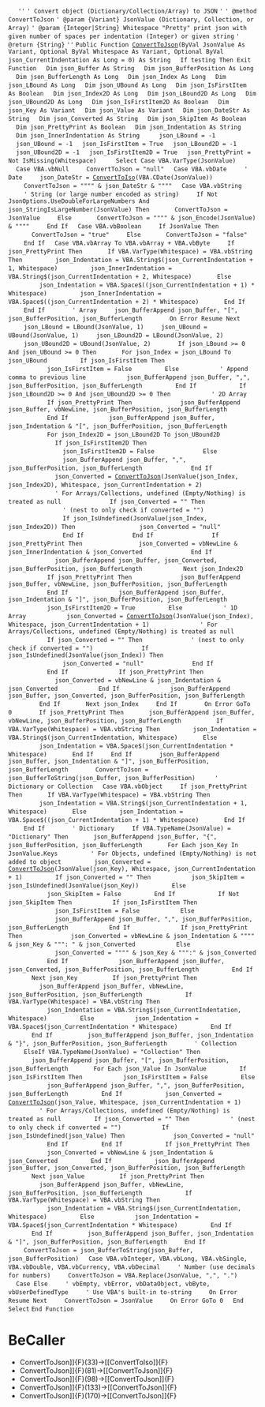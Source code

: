 &nbsp;&nbsp;&nbsp;&nbsp;
`''`
`' Convert object (Dictionary/Collection/Array) to JSON`
`'`
`' @method ConvertToJson`
`' @param {Variant} JsonValue (Dictionary, Collection, or Array)`
`' @param {Integer|String} Whitespace "Pretty" print json with given number of spaces per indentation (Integer) or given string`
`' @return {String}`
`''`
`Public Function `[`ConvertToJson`](ConvertToJson)`(ByVal JsonValue As Variant, Optional ByVal Whitespace As Variant, Optional ByVal json_CurrentIndentation As Long = 0) As String`
&nbsp;&nbsp;&nbsp;&nbsp;`If testing Then Exit Function`
&nbsp;&nbsp;&nbsp;&nbsp;`Dim json_Buffer As String`
&nbsp;&nbsp;&nbsp;&nbsp;`Dim json_BufferPosition As Long`
&nbsp;&nbsp;&nbsp;&nbsp;`Dim json_BufferLength As Long`
&nbsp;&nbsp;&nbsp;&nbsp;`Dim json_Index As Long`
&nbsp;&nbsp;&nbsp;&nbsp;`Dim json_LBound As Long`
&nbsp;&nbsp;&nbsp;&nbsp;`Dim json_UBound As Long`
&nbsp;&nbsp;&nbsp;&nbsp;`Dim json_IsFirstItem As Boolean`
&nbsp;&nbsp;&nbsp;&nbsp;`Dim json_Index2D As Long`
&nbsp;&nbsp;&nbsp;&nbsp;`Dim json_LBound2D As Long`
&nbsp;&nbsp;&nbsp;&nbsp;`Dim json_UBound2D As Long`
&nbsp;&nbsp;&nbsp;&nbsp;`Dim json_IsFirstItem2D As Boolean`
&nbsp;&nbsp;&nbsp;&nbsp;`Dim json_Key As Variant`
&nbsp;&nbsp;&nbsp;&nbsp;`Dim json_Value As Variant`
&nbsp;&nbsp;&nbsp;&nbsp;`Dim json_DateStr As String`
&nbsp;&nbsp;&nbsp;&nbsp;`Dim json_Converted As String`
&nbsp;&nbsp;&nbsp;&nbsp;`Dim json_SkipItem As Boolean`
&nbsp;&nbsp;&nbsp;&nbsp;`Dim json_PrettyPrint As Boolean`
&nbsp;&nbsp;&nbsp;&nbsp;`Dim json_Indentation As String`
&nbsp;&nbsp;&nbsp;&nbsp;`Dim json_InnerIndentation As String`
&nbsp;&nbsp;&nbsp;&nbsp;
&nbsp;&nbsp;&nbsp;&nbsp;`json_LBound = -1`
&nbsp;&nbsp;&nbsp;&nbsp;`json_UBound = -1`
&nbsp;&nbsp;&nbsp;&nbsp;`json_IsFirstItem = True`
&nbsp;&nbsp;&nbsp;&nbsp;`json_LBound2D = -1`
&nbsp;&nbsp;&nbsp;&nbsp;`json_UBound2D = -1`
&nbsp;&nbsp;&nbsp;&nbsp;`json_IsFirstItem2D = True`
&nbsp;&nbsp;&nbsp;&nbsp;`json_PrettyPrint = Not IsMissing(Whitespace)`
&nbsp;&nbsp;&nbsp;&nbsp;
&nbsp;&nbsp;&nbsp;&nbsp;`Select Case VBA.VarType(JsonValue)`
&nbsp;&nbsp;&nbsp;&nbsp;`Case VBA.vbNull`
&nbsp;&nbsp;&nbsp;&nbsp;&nbsp;&nbsp;&nbsp;&nbsp;`ConvertToJson = "null"`
&nbsp;&nbsp;&nbsp;&nbsp;`Case VBA.vbDate`
&nbsp;&nbsp;&nbsp;&nbsp;&nbsp;&nbsp;&nbsp;&nbsp;`' Date`
&nbsp;&nbsp;&nbsp;&nbsp;&nbsp;&nbsp;&nbsp;&nbsp;`json_DateStr = `[`ConvertToIso`](ConvertToIso)`(VBA.CDate(JsonValue))`
&nbsp;&nbsp;&nbsp;&nbsp;
&nbsp;&nbsp;&nbsp;&nbsp;&nbsp;&nbsp;&nbsp;&nbsp;`ConvertToJson = """" & json_DateStr & """"`
&nbsp;&nbsp;&nbsp;&nbsp;`Case VBA.vbString`
&nbsp;&nbsp;&nbsp;&nbsp;&nbsp;&nbsp;&nbsp;&nbsp;`' String (or large number encoded as string)`
&nbsp;&nbsp;&nbsp;&nbsp;&nbsp;&nbsp;&nbsp;&nbsp;`If Not JsonOptions.UseDoubleForLargeNumbers And json_StringIsLargeNumber(JsonValue) Then`
&nbsp;&nbsp;&nbsp;&nbsp;&nbsp;&nbsp;&nbsp;&nbsp;&nbsp;&nbsp;&nbsp;&nbsp;`ConvertToJson = JsonValue`
&nbsp;&nbsp;&nbsp;&nbsp;&nbsp;&nbsp;&nbsp;&nbsp;`Else`
&nbsp;&nbsp;&nbsp;&nbsp;&nbsp;&nbsp;&nbsp;&nbsp;&nbsp;&nbsp;&nbsp;&nbsp;`ConvertToJson = """" & json_Encode(JsonValue) & """"`
&nbsp;&nbsp;&nbsp;&nbsp;&nbsp;&nbsp;&nbsp;&nbsp;`End If`
&nbsp;&nbsp;&nbsp;&nbsp;`Case VBA.vbBoolean`
&nbsp;&nbsp;&nbsp;&nbsp;&nbsp;&nbsp;&nbsp;&nbsp;`If JsonValue Then`
&nbsp;&nbsp;&nbsp;&nbsp;&nbsp;&nbsp;&nbsp;&nbsp;&nbsp;&nbsp;&nbsp;&nbsp;`ConvertToJson = "true"`
&nbsp;&nbsp;&nbsp;&nbsp;&nbsp;&nbsp;&nbsp;&nbsp;`Else`
&nbsp;&nbsp;&nbsp;&nbsp;&nbsp;&nbsp;&nbsp;&nbsp;&nbsp;&nbsp;&nbsp;&nbsp;`ConvertToJson = "false"`
&nbsp;&nbsp;&nbsp;&nbsp;&nbsp;&nbsp;&nbsp;&nbsp;`End If`
&nbsp;&nbsp;&nbsp;&nbsp;`Case VBA.vbArray To VBA.vbArray + VBA.vbByte`
&nbsp;&nbsp;&nbsp;&nbsp;&nbsp;&nbsp;&nbsp;&nbsp;`If json_PrettyPrint Then`
&nbsp;&nbsp;&nbsp;&nbsp;&nbsp;&nbsp;&nbsp;&nbsp;&nbsp;&nbsp;&nbsp;&nbsp;`If VBA.VarType(Whitespace) = VBA.vbString Then`
&nbsp;&nbsp;&nbsp;&nbsp;&nbsp;&nbsp;&nbsp;&nbsp;&nbsp;&nbsp;&nbsp;&nbsp;&nbsp;&nbsp;&nbsp;&nbsp;`json_Indentation = VBA.String$(json_CurrentIndentation + 1, Whitespace)`
&nbsp;&nbsp;&nbsp;&nbsp;&nbsp;&nbsp;&nbsp;&nbsp;&nbsp;&nbsp;&nbsp;&nbsp;&nbsp;&nbsp;&nbsp;&nbsp;`json_InnerIndentation = VBA.String$(json_CurrentIndentation + 2, Whitespace)`
&nbsp;&nbsp;&nbsp;&nbsp;&nbsp;&nbsp;&nbsp;&nbsp;&nbsp;&nbsp;&nbsp;&nbsp;`Else`
&nbsp;&nbsp;&nbsp;&nbsp;&nbsp;&nbsp;&nbsp;&nbsp;&nbsp;&nbsp;&nbsp;&nbsp;&nbsp;&nbsp;&nbsp;&nbsp;`json_Indentation = VBA.Space$((json_CurrentIndentation + 1) * Whitespace)`
&nbsp;&nbsp;&nbsp;&nbsp;&nbsp;&nbsp;&nbsp;&nbsp;&nbsp;&nbsp;&nbsp;&nbsp;&nbsp;&nbsp;&nbsp;&nbsp;`json_InnerIndentation = VBA.Space$((json_CurrentIndentation + 2) * Whitespace)`
&nbsp;&nbsp;&nbsp;&nbsp;&nbsp;&nbsp;&nbsp;&nbsp;&nbsp;&nbsp;&nbsp;&nbsp;`End If`
&nbsp;&nbsp;&nbsp;&nbsp;&nbsp;&nbsp;&nbsp;&nbsp;`End If`
&nbsp;&nbsp;&nbsp;&nbsp;
&nbsp;&nbsp;&nbsp;&nbsp;&nbsp;&nbsp;&nbsp;&nbsp;`' Array`
&nbsp;&nbsp;&nbsp;&nbsp;&nbsp;&nbsp;&nbsp;&nbsp;`json_BufferAppend json_Buffer, "[", json_BufferPosition, json_BufferLength`
&nbsp;&nbsp;&nbsp;&nbsp;
&nbsp;&nbsp;&nbsp;&nbsp;&nbsp;&nbsp;&nbsp;&nbsp;`On Error Resume Next`
&nbsp;&nbsp;&nbsp;&nbsp;
&nbsp;&nbsp;&nbsp;&nbsp;&nbsp;&nbsp;&nbsp;&nbsp;`json_LBound = LBound(JsonValue, 1)`
&nbsp;&nbsp;&nbsp;&nbsp;&nbsp;&nbsp;&nbsp;&nbsp;`json_UBound = UBound(JsonValue, 1)`
&nbsp;&nbsp;&nbsp;&nbsp;&nbsp;&nbsp;&nbsp;&nbsp;`json_LBound2D = LBound(JsonValue, 2)`
&nbsp;&nbsp;&nbsp;&nbsp;&nbsp;&nbsp;&nbsp;&nbsp;`json_UBound2D = UBound(JsonValue, 2)`
&nbsp;&nbsp;&nbsp;&nbsp;
&nbsp;&nbsp;&nbsp;&nbsp;&nbsp;&nbsp;&nbsp;&nbsp;`If json_LBound >= 0 And json_UBound >= 0 Then`
&nbsp;&nbsp;&nbsp;&nbsp;&nbsp;&nbsp;&nbsp;&nbsp;&nbsp;&nbsp;&nbsp;&nbsp;`For json_Index = json_LBound To json_UBound`
&nbsp;&nbsp;&nbsp;&nbsp;&nbsp;&nbsp;&nbsp;&nbsp;&nbsp;&nbsp;&nbsp;&nbsp;&nbsp;&nbsp;&nbsp;&nbsp;`If json_IsFirstItem Then`
&nbsp;&nbsp;&nbsp;&nbsp;&nbsp;&nbsp;&nbsp;&nbsp;&nbsp;&nbsp;&nbsp;&nbsp;&nbsp;&nbsp;&nbsp;&nbsp;&nbsp;&nbsp;&nbsp;&nbsp;`json_IsFirstItem = False`
&nbsp;&nbsp;&nbsp;&nbsp;&nbsp;&nbsp;&nbsp;&nbsp;&nbsp;&nbsp;&nbsp;&nbsp;&nbsp;&nbsp;&nbsp;&nbsp;`Else`
&nbsp;&nbsp;&nbsp;&nbsp;&nbsp;&nbsp;&nbsp;&nbsp;&nbsp;&nbsp;&nbsp;&nbsp;&nbsp;&nbsp;&nbsp;&nbsp;&nbsp;&nbsp;&nbsp;&nbsp;`' Append comma to previous line`
&nbsp;&nbsp;&nbsp;&nbsp;&nbsp;&nbsp;&nbsp;&nbsp;&nbsp;&nbsp;&nbsp;&nbsp;&nbsp;&nbsp;&nbsp;&nbsp;&nbsp;&nbsp;&nbsp;&nbsp;`json_BufferAppend json_Buffer, ",", json_BufferPosition, json_BufferLength`
&nbsp;&nbsp;&nbsp;&nbsp;&nbsp;&nbsp;&nbsp;&nbsp;&nbsp;&nbsp;&nbsp;&nbsp;&nbsp;&nbsp;&nbsp;&nbsp;`End If`
&nbsp;&nbsp;&nbsp;&nbsp;
&nbsp;&nbsp;&nbsp;&nbsp;&nbsp;&nbsp;&nbsp;&nbsp;&nbsp;&nbsp;&nbsp;&nbsp;&nbsp;&nbsp;&nbsp;&nbsp;`If json_LBound2D >= 0 And json_UBound2D >= 0 Then`
&nbsp;&nbsp;&nbsp;&nbsp;&nbsp;&nbsp;&nbsp;&nbsp;&nbsp;&nbsp;&nbsp;&nbsp;&nbsp;&nbsp;&nbsp;&nbsp;&nbsp;&nbsp;&nbsp;&nbsp;`' 2D Array`
&nbsp;&nbsp;&nbsp;&nbsp;&nbsp;&nbsp;&nbsp;&nbsp;&nbsp;&nbsp;&nbsp;&nbsp;&nbsp;&nbsp;&nbsp;&nbsp;&nbsp;&nbsp;&nbsp;&nbsp;`If json_PrettyPrint Then`
&nbsp;&nbsp;&nbsp;&nbsp;&nbsp;&nbsp;&nbsp;&nbsp;&nbsp;&nbsp;&nbsp;&nbsp;&nbsp;&nbsp;&nbsp;&nbsp;&nbsp;&nbsp;&nbsp;&nbsp;&nbsp;&nbsp;&nbsp;&nbsp;`json_BufferAppend json_Buffer, vbNewLine, json_BufferPosition, json_BufferLength`
&nbsp;&nbsp;&nbsp;&nbsp;&nbsp;&nbsp;&nbsp;&nbsp;&nbsp;&nbsp;&nbsp;&nbsp;&nbsp;&nbsp;&nbsp;&nbsp;&nbsp;&nbsp;&nbsp;&nbsp;`End If`
&nbsp;&nbsp;&nbsp;&nbsp;&nbsp;&nbsp;&nbsp;&nbsp;&nbsp;&nbsp;&nbsp;&nbsp;&nbsp;&nbsp;&nbsp;&nbsp;&nbsp;&nbsp;&nbsp;&nbsp;`json_BufferAppend json_Buffer, json_Indentation & "[", json_BufferPosition, json_BufferLength`
&nbsp;&nbsp;&nbsp;&nbsp;
&nbsp;&nbsp;&nbsp;&nbsp;&nbsp;&nbsp;&nbsp;&nbsp;&nbsp;&nbsp;&nbsp;&nbsp;&nbsp;&nbsp;&nbsp;&nbsp;&nbsp;&nbsp;&nbsp;&nbsp;`For json_Index2D = json_LBound2D To json_UBound2D`
&nbsp;&nbsp;&nbsp;&nbsp;&nbsp;&nbsp;&nbsp;&nbsp;&nbsp;&nbsp;&nbsp;&nbsp;&nbsp;&nbsp;&nbsp;&nbsp;&nbsp;&nbsp;&nbsp;&nbsp;&nbsp;&nbsp;&nbsp;&nbsp;`If json_IsFirstItem2D Then`
&nbsp;&nbsp;&nbsp;&nbsp;&nbsp;&nbsp;&nbsp;&nbsp;&nbsp;&nbsp;&nbsp;&nbsp;&nbsp;&nbsp;&nbsp;&nbsp;&nbsp;&nbsp;&nbsp;&nbsp;&nbsp;&nbsp;&nbsp;&nbsp;&nbsp;&nbsp;&nbsp;&nbsp;`json_IsFirstItem2D = False`
&nbsp;&nbsp;&nbsp;&nbsp;&nbsp;&nbsp;&nbsp;&nbsp;&nbsp;&nbsp;&nbsp;&nbsp;&nbsp;&nbsp;&nbsp;&nbsp;&nbsp;&nbsp;&nbsp;&nbsp;&nbsp;&nbsp;&nbsp;&nbsp;`Else`
&nbsp;&nbsp;&nbsp;&nbsp;&nbsp;&nbsp;&nbsp;&nbsp;&nbsp;&nbsp;&nbsp;&nbsp;&nbsp;&nbsp;&nbsp;&nbsp;&nbsp;&nbsp;&nbsp;&nbsp;&nbsp;&nbsp;&nbsp;&nbsp;&nbsp;&nbsp;&nbsp;&nbsp;`json_BufferAppend json_Buffer, ",", json_BufferPosition, json_BufferLength`
&nbsp;&nbsp;&nbsp;&nbsp;&nbsp;&nbsp;&nbsp;&nbsp;&nbsp;&nbsp;&nbsp;&nbsp;&nbsp;&nbsp;&nbsp;&nbsp;&nbsp;&nbsp;&nbsp;&nbsp;&nbsp;&nbsp;&nbsp;&nbsp;`End If`
&nbsp;&nbsp;&nbsp;&nbsp;
&nbsp;&nbsp;&nbsp;&nbsp;&nbsp;&nbsp;&nbsp;&nbsp;&nbsp;&nbsp;&nbsp;&nbsp;&nbsp;&nbsp;&nbsp;&nbsp;&nbsp;&nbsp;&nbsp;&nbsp;&nbsp;&nbsp;&nbsp;&nbsp;`json_Converted = `[`ConvertToJson`](ConvertToJson)`(JsonValue(json_Index, json_Index2D), Whitespace, json_CurrentIndentation + 2)`
&nbsp;&nbsp;&nbsp;&nbsp;
&nbsp;&nbsp;&nbsp;&nbsp;&nbsp;&nbsp;&nbsp;&nbsp;&nbsp;&nbsp;&nbsp;&nbsp;&nbsp;&nbsp;&nbsp;&nbsp;&nbsp;&nbsp;&nbsp;&nbsp;&nbsp;&nbsp;&nbsp;&nbsp;`' For Arrays/Collections, undefined (Empty/Nothing) is treated as null`
&nbsp;&nbsp;&nbsp;&nbsp;&nbsp;&nbsp;&nbsp;&nbsp;&nbsp;&nbsp;&nbsp;&nbsp;&nbsp;&nbsp;&nbsp;&nbsp;&nbsp;&nbsp;&nbsp;&nbsp;&nbsp;&nbsp;&nbsp;&nbsp;`If json_Converted = "" Then`
&nbsp;&nbsp;&nbsp;&nbsp;&nbsp;&nbsp;&nbsp;&nbsp;&nbsp;&nbsp;&nbsp;&nbsp;&nbsp;&nbsp;&nbsp;&nbsp;&nbsp;&nbsp;&nbsp;&nbsp;&nbsp;&nbsp;&nbsp;&nbsp;&nbsp;&nbsp;&nbsp;&nbsp;`' (nest to only check if converted = "")`
&nbsp;&nbsp;&nbsp;&nbsp;&nbsp;&nbsp;&nbsp;&nbsp;&nbsp;&nbsp;&nbsp;&nbsp;&nbsp;&nbsp;&nbsp;&nbsp;&nbsp;&nbsp;&nbsp;&nbsp;&nbsp;&nbsp;&nbsp;&nbsp;&nbsp;&nbsp;&nbsp;&nbsp;`If json_IsUndefined(JsonValue(json_Index, json_Index2D)) Then`
&nbsp;&nbsp;&nbsp;&nbsp;&nbsp;&nbsp;&nbsp;&nbsp;&nbsp;&nbsp;&nbsp;&nbsp;&nbsp;&nbsp;&nbsp;&nbsp;&nbsp;&nbsp;&nbsp;&nbsp;&nbsp;&nbsp;&nbsp;&nbsp;&nbsp;&nbsp;&nbsp;&nbsp;&nbsp;&nbsp;&nbsp;&nbsp;`json_Converted = "null"`
&nbsp;&nbsp;&nbsp;&nbsp;&nbsp;&nbsp;&nbsp;&nbsp;&nbsp;&nbsp;&nbsp;&nbsp;&nbsp;&nbsp;&nbsp;&nbsp;&nbsp;&nbsp;&nbsp;&nbsp;&nbsp;&nbsp;&nbsp;&nbsp;&nbsp;&nbsp;&nbsp;&nbsp;`End If`
&nbsp;&nbsp;&nbsp;&nbsp;&nbsp;&nbsp;&nbsp;&nbsp;&nbsp;&nbsp;&nbsp;&nbsp;&nbsp;&nbsp;&nbsp;&nbsp;&nbsp;&nbsp;&nbsp;&nbsp;&nbsp;&nbsp;&nbsp;&nbsp;`End If`
&nbsp;&nbsp;&nbsp;&nbsp;
&nbsp;&nbsp;&nbsp;&nbsp;&nbsp;&nbsp;&nbsp;&nbsp;&nbsp;&nbsp;&nbsp;&nbsp;&nbsp;&nbsp;&nbsp;&nbsp;&nbsp;&nbsp;&nbsp;&nbsp;&nbsp;&nbsp;&nbsp;&nbsp;`If json_PrettyPrint Then`
&nbsp;&nbsp;&nbsp;&nbsp;&nbsp;&nbsp;&nbsp;&nbsp;&nbsp;&nbsp;&nbsp;&nbsp;&nbsp;&nbsp;&nbsp;&nbsp;&nbsp;&nbsp;&nbsp;&nbsp;&nbsp;&nbsp;&nbsp;&nbsp;&nbsp;&nbsp;&nbsp;&nbsp;`json_Converted = vbNewLine & json_InnerIndentation & json_Converted`
&nbsp;&nbsp;&nbsp;&nbsp;&nbsp;&nbsp;&nbsp;&nbsp;&nbsp;&nbsp;&nbsp;&nbsp;&nbsp;&nbsp;&nbsp;&nbsp;&nbsp;&nbsp;&nbsp;&nbsp;&nbsp;&nbsp;&nbsp;&nbsp;`End If`
&nbsp;&nbsp;&nbsp;&nbsp;
&nbsp;&nbsp;&nbsp;&nbsp;&nbsp;&nbsp;&nbsp;&nbsp;&nbsp;&nbsp;&nbsp;&nbsp;&nbsp;&nbsp;&nbsp;&nbsp;&nbsp;&nbsp;&nbsp;&nbsp;&nbsp;&nbsp;&nbsp;&nbsp;`json_BufferAppend json_Buffer, json_Converted, json_BufferPosition, json_BufferLength`
&nbsp;&nbsp;&nbsp;&nbsp;&nbsp;&nbsp;&nbsp;&nbsp;&nbsp;&nbsp;&nbsp;&nbsp;&nbsp;&nbsp;&nbsp;&nbsp;&nbsp;&nbsp;&nbsp;&nbsp;`Next json_Index2D`
&nbsp;&nbsp;&nbsp;&nbsp;
&nbsp;&nbsp;&nbsp;&nbsp;&nbsp;&nbsp;&nbsp;&nbsp;&nbsp;&nbsp;&nbsp;&nbsp;&nbsp;&nbsp;&nbsp;&nbsp;&nbsp;&nbsp;&nbsp;&nbsp;`If json_PrettyPrint Then`
&nbsp;&nbsp;&nbsp;&nbsp;&nbsp;&nbsp;&nbsp;&nbsp;&nbsp;&nbsp;&nbsp;&nbsp;&nbsp;&nbsp;&nbsp;&nbsp;&nbsp;&nbsp;&nbsp;&nbsp;&nbsp;&nbsp;&nbsp;&nbsp;`json_BufferAppend json_Buffer, vbNewLine, json_BufferPosition, json_BufferLength`
&nbsp;&nbsp;&nbsp;&nbsp;&nbsp;&nbsp;&nbsp;&nbsp;&nbsp;&nbsp;&nbsp;&nbsp;&nbsp;&nbsp;&nbsp;&nbsp;&nbsp;&nbsp;&nbsp;&nbsp;`End If`
&nbsp;&nbsp;&nbsp;&nbsp;
&nbsp;&nbsp;&nbsp;&nbsp;&nbsp;&nbsp;&nbsp;&nbsp;&nbsp;&nbsp;&nbsp;&nbsp;&nbsp;&nbsp;&nbsp;&nbsp;&nbsp;&nbsp;&nbsp;&nbsp;`json_BufferAppend json_Buffer, json_Indentation & "]", json_BufferPosition, json_BufferLength`
&nbsp;&nbsp;&nbsp;&nbsp;&nbsp;&nbsp;&nbsp;&nbsp;&nbsp;&nbsp;&nbsp;&nbsp;&nbsp;&nbsp;&nbsp;&nbsp;&nbsp;&nbsp;&nbsp;&nbsp;`json_IsFirstItem2D = True`
&nbsp;&nbsp;&nbsp;&nbsp;&nbsp;&nbsp;&nbsp;&nbsp;&nbsp;&nbsp;&nbsp;&nbsp;&nbsp;&nbsp;&nbsp;&nbsp;`Else`
&nbsp;&nbsp;&nbsp;&nbsp;&nbsp;&nbsp;&nbsp;&nbsp;&nbsp;&nbsp;&nbsp;&nbsp;&nbsp;&nbsp;&nbsp;&nbsp;&nbsp;&nbsp;&nbsp;&nbsp;`' 1D Array`
&nbsp;&nbsp;&nbsp;&nbsp;&nbsp;&nbsp;&nbsp;&nbsp;&nbsp;&nbsp;&nbsp;&nbsp;&nbsp;&nbsp;&nbsp;&nbsp;&nbsp;&nbsp;&nbsp;&nbsp;`json_Converted = `[`ConvertToJson`](ConvertToJson)`(JsonValue(json_Index), Whitespace, json_CurrentIndentation + 1)`
&nbsp;&nbsp;&nbsp;&nbsp;
&nbsp;&nbsp;&nbsp;&nbsp;&nbsp;&nbsp;&nbsp;&nbsp;&nbsp;&nbsp;&nbsp;&nbsp;&nbsp;&nbsp;&nbsp;&nbsp;&nbsp;&nbsp;&nbsp;&nbsp;`' For Arrays/Collections, undefined (Empty/Nothing) is treated as null`
&nbsp;&nbsp;&nbsp;&nbsp;&nbsp;&nbsp;&nbsp;&nbsp;&nbsp;&nbsp;&nbsp;&nbsp;&nbsp;&nbsp;&nbsp;&nbsp;&nbsp;&nbsp;&nbsp;&nbsp;`If json_Converted = "" Then`
&nbsp;&nbsp;&nbsp;&nbsp;&nbsp;&nbsp;&nbsp;&nbsp;&nbsp;&nbsp;&nbsp;&nbsp;&nbsp;&nbsp;&nbsp;&nbsp;&nbsp;&nbsp;&nbsp;&nbsp;&nbsp;&nbsp;&nbsp;&nbsp;`' (nest to only check if converted = "")`
&nbsp;&nbsp;&nbsp;&nbsp;&nbsp;&nbsp;&nbsp;&nbsp;&nbsp;&nbsp;&nbsp;&nbsp;&nbsp;&nbsp;&nbsp;&nbsp;&nbsp;&nbsp;&nbsp;&nbsp;&nbsp;&nbsp;&nbsp;&nbsp;`If json_IsUndefined(JsonValue(json_Index)) Then`
&nbsp;&nbsp;&nbsp;&nbsp;&nbsp;&nbsp;&nbsp;&nbsp;&nbsp;&nbsp;&nbsp;&nbsp;&nbsp;&nbsp;&nbsp;&nbsp;&nbsp;&nbsp;&nbsp;&nbsp;&nbsp;&nbsp;&nbsp;&nbsp;&nbsp;&nbsp;&nbsp;&nbsp;`json_Converted = "null"`
&nbsp;&nbsp;&nbsp;&nbsp;&nbsp;&nbsp;&nbsp;&nbsp;&nbsp;&nbsp;&nbsp;&nbsp;&nbsp;&nbsp;&nbsp;&nbsp;&nbsp;&nbsp;&nbsp;&nbsp;&nbsp;&nbsp;&nbsp;&nbsp;`End If`
&nbsp;&nbsp;&nbsp;&nbsp;&nbsp;&nbsp;&nbsp;&nbsp;&nbsp;&nbsp;&nbsp;&nbsp;&nbsp;&nbsp;&nbsp;&nbsp;&nbsp;&nbsp;&nbsp;&nbsp;`End If`
&nbsp;&nbsp;&nbsp;&nbsp;
&nbsp;&nbsp;&nbsp;&nbsp;&nbsp;&nbsp;&nbsp;&nbsp;&nbsp;&nbsp;&nbsp;&nbsp;&nbsp;&nbsp;&nbsp;&nbsp;&nbsp;&nbsp;&nbsp;&nbsp;`If json_PrettyPrint Then`
&nbsp;&nbsp;&nbsp;&nbsp;&nbsp;&nbsp;&nbsp;&nbsp;&nbsp;&nbsp;&nbsp;&nbsp;&nbsp;&nbsp;&nbsp;&nbsp;&nbsp;&nbsp;&nbsp;&nbsp;&nbsp;&nbsp;&nbsp;&nbsp;`json_Converted = vbNewLine & json_Indentation & json_Converted`
&nbsp;&nbsp;&nbsp;&nbsp;&nbsp;&nbsp;&nbsp;&nbsp;&nbsp;&nbsp;&nbsp;&nbsp;&nbsp;&nbsp;&nbsp;&nbsp;&nbsp;&nbsp;&nbsp;&nbsp;`End If`
&nbsp;&nbsp;&nbsp;&nbsp;
&nbsp;&nbsp;&nbsp;&nbsp;&nbsp;&nbsp;&nbsp;&nbsp;&nbsp;&nbsp;&nbsp;&nbsp;&nbsp;&nbsp;&nbsp;&nbsp;&nbsp;&nbsp;&nbsp;&nbsp;`json_BufferAppend json_Buffer, json_Converted, json_BufferPosition, json_BufferLength`
&nbsp;&nbsp;&nbsp;&nbsp;&nbsp;&nbsp;&nbsp;&nbsp;&nbsp;&nbsp;&nbsp;&nbsp;&nbsp;&nbsp;&nbsp;&nbsp;`End If`
&nbsp;&nbsp;&nbsp;&nbsp;&nbsp;&nbsp;&nbsp;&nbsp;&nbsp;&nbsp;&nbsp;&nbsp;`Next json_Index`
&nbsp;&nbsp;&nbsp;&nbsp;&nbsp;&nbsp;&nbsp;&nbsp;`End If`
&nbsp;&nbsp;&nbsp;&nbsp;
&nbsp;&nbsp;&nbsp;&nbsp;&nbsp;&nbsp;&nbsp;&nbsp;`On Error GoTo 0`
&nbsp;&nbsp;&nbsp;&nbsp;
&nbsp;&nbsp;&nbsp;&nbsp;&nbsp;&nbsp;&nbsp;&nbsp;`If json_PrettyPrint Then`
&nbsp;&nbsp;&nbsp;&nbsp;&nbsp;&nbsp;&nbsp;&nbsp;&nbsp;&nbsp;&nbsp;&nbsp;`json_BufferAppend json_Buffer, vbNewLine, json_BufferPosition, json_BufferLength`
&nbsp;&nbsp;&nbsp;&nbsp;
&nbsp;&nbsp;&nbsp;&nbsp;&nbsp;&nbsp;&nbsp;&nbsp;&nbsp;&nbsp;&nbsp;&nbsp;`If VBA.VarType(Whitespace) = VBA.vbString Then`
&nbsp;&nbsp;&nbsp;&nbsp;&nbsp;&nbsp;&nbsp;&nbsp;&nbsp;&nbsp;&nbsp;&nbsp;&nbsp;&nbsp;&nbsp;&nbsp;`json_Indentation = VBA.String$(json_CurrentIndentation, Whitespace)`
&nbsp;&nbsp;&nbsp;&nbsp;&nbsp;&nbsp;&nbsp;&nbsp;&nbsp;&nbsp;&nbsp;&nbsp;`Else`
&nbsp;&nbsp;&nbsp;&nbsp;&nbsp;&nbsp;&nbsp;&nbsp;&nbsp;&nbsp;&nbsp;&nbsp;&nbsp;&nbsp;&nbsp;&nbsp;`json_Indentation = VBA.Space$(json_CurrentIndentation * Whitespace)`
&nbsp;&nbsp;&nbsp;&nbsp;&nbsp;&nbsp;&nbsp;&nbsp;&nbsp;&nbsp;&nbsp;&nbsp;`End If`
&nbsp;&nbsp;&nbsp;&nbsp;&nbsp;&nbsp;&nbsp;&nbsp;`End If`
&nbsp;&nbsp;&nbsp;&nbsp;
&nbsp;&nbsp;&nbsp;&nbsp;&nbsp;&nbsp;&nbsp;&nbsp;`json_BufferAppend json_Buffer, json_Indentation & "]", json_BufferPosition, json_BufferLength`
&nbsp;&nbsp;&nbsp;&nbsp;
&nbsp;&nbsp;&nbsp;&nbsp;&nbsp;&nbsp;&nbsp;&nbsp;`ConvertToJson = json_BufferToString(json_Buffer, json_BufferPosition)`
&nbsp;&nbsp;&nbsp;&nbsp;
&nbsp;&nbsp;&nbsp;&nbsp;`' Dictionary or Collection`
&nbsp;&nbsp;&nbsp;&nbsp;`Case VBA.vbObject`
&nbsp;&nbsp;&nbsp;&nbsp;&nbsp;&nbsp;&nbsp;&nbsp;`If json_PrettyPrint Then`
&nbsp;&nbsp;&nbsp;&nbsp;&nbsp;&nbsp;&nbsp;&nbsp;&nbsp;&nbsp;&nbsp;&nbsp;`If VBA.VarType(Whitespace) = VBA.vbString Then`
&nbsp;&nbsp;&nbsp;&nbsp;&nbsp;&nbsp;&nbsp;&nbsp;&nbsp;&nbsp;&nbsp;&nbsp;&nbsp;&nbsp;&nbsp;&nbsp;`json_Indentation = VBA.String$(json_CurrentIndentation + 1, Whitespace)`
&nbsp;&nbsp;&nbsp;&nbsp;&nbsp;&nbsp;&nbsp;&nbsp;&nbsp;&nbsp;&nbsp;&nbsp;`Else`
&nbsp;&nbsp;&nbsp;&nbsp;&nbsp;&nbsp;&nbsp;&nbsp;&nbsp;&nbsp;&nbsp;&nbsp;&nbsp;&nbsp;&nbsp;&nbsp;`json_Indentation = VBA.Space$((json_CurrentIndentation + 1) * Whitespace)`
&nbsp;&nbsp;&nbsp;&nbsp;&nbsp;&nbsp;&nbsp;&nbsp;&nbsp;&nbsp;&nbsp;&nbsp;`End If`
&nbsp;&nbsp;&nbsp;&nbsp;&nbsp;&nbsp;&nbsp;&nbsp;`End If`
&nbsp;&nbsp;&nbsp;&nbsp;
&nbsp;&nbsp;&nbsp;&nbsp;&nbsp;&nbsp;&nbsp;&nbsp;`' Dictionary`
&nbsp;&nbsp;&nbsp;&nbsp;&nbsp;&nbsp;&nbsp;&nbsp;`If VBA.TypeName(JsonValue) = "Dictionary" Then`
&nbsp;&nbsp;&nbsp;&nbsp;&nbsp;&nbsp;&nbsp;&nbsp;&nbsp;&nbsp;&nbsp;&nbsp;`json_BufferAppend json_Buffer, "{", json_BufferPosition, json_BufferLength`
&nbsp;&nbsp;&nbsp;&nbsp;&nbsp;&nbsp;&nbsp;&nbsp;&nbsp;&nbsp;&nbsp;&nbsp;`For Each json_Key In JsonValue.Keys`
&nbsp;&nbsp;&nbsp;&nbsp;&nbsp;&nbsp;&nbsp;&nbsp;&nbsp;&nbsp;&nbsp;&nbsp;&nbsp;&nbsp;&nbsp;&nbsp;`' For Objects, undefined (Empty/Nothing) is not added to object`
&nbsp;&nbsp;&nbsp;&nbsp;&nbsp;&nbsp;&nbsp;&nbsp;&nbsp;&nbsp;&nbsp;&nbsp;&nbsp;&nbsp;&nbsp;&nbsp;`json_Converted = `[`ConvertToJson`](ConvertToJson)`(JsonValue(json_Key), Whitespace, json_CurrentIndentation + 1)`
&nbsp;&nbsp;&nbsp;&nbsp;&nbsp;&nbsp;&nbsp;&nbsp;&nbsp;&nbsp;&nbsp;&nbsp;&nbsp;&nbsp;&nbsp;&nbsp;`If json_Converted = "" Then`
&nbsp;&nbsp;&nbsp;&nbsp;&nbsp;&nbsp;&nbsp;&nbsp;&nbsp;&nbsp;&nbsp;&nbsp;&nbsp;&nbsp;&nbsp;&nbsp;&nbsp;&nbsp;&nbsp;&nbsp;`json_SkipItem = json_IsUndefined(JsonValue(json_Key))`
&nbsp;&nbsp;&nbsp;&nbsp;&nbsp;&nbsp;&nbsp;&nbsp;&nbsp;&nbsp;&nbsp;&nbsp;&nbsp;&nbsp;&nbsp;&nbsp;`Else`
&nbsp;&nbsp;&nbsp;&nbsp;&nbsp;&nbsp;&nbsp;&nbsp;&nbsp;&nbsp;&nbsp;&nbsp;&nbsp;&nbsp;&nbsp;&nbsp;&nbsp;&nbsp;&nbsp;&nbsp;`json_SkipItem = False`
&nbsp;&nbsp;&nbsp;&nbsp;&nbsp;&nbsp;&nbsp;&nbsp;&nbsp;&nbsp;&nbsp;&nbsp;&nbsp;&nbsp;&nbsp;&nbsp;`End If`
&nbsp;&nbsp;&nbsp;&nbsp;
&nbsp;&nbsp;&nbsp;&nbsp;&nbsp;&nbsp;&nbsp;&nbsp;&nbsp;&nbsp;&nbsp;&nbsp;&nbsp;&nbsp;&nbsp;&nbsp;`If Not json_SkipItem Then`
&nbsp;&nbsp;&nbsp;&nbsp;&nbsp;&nbsp;&nbsp;&nbsp;&nbsp;&nbsp;&nbsp;&nbsp;&nbsp;&nbsp;&nbsp;&nbsp;&nbsp;&nbsp;&nbsp;&nbsp;`If json_IsFirstItem Then`
&nbsp;&nbsp;&nbsp;&nbsp;&nbsp;&nbsp;&nbsp;&nbsp;&nbsp;&nbsp;&nbsp;&nbsp;&nbsp;&nbsp;&nbsp;&nbsp;&nbsp;&nbsp;&nbsp;&nbsp;&nbsp;&nbsp;&nbsp;&nbsp;`json_IsFirstItem = False`
&nbsp;&nbsp;&nbsp;&nbsp;&nbsp;&nbsp;&nbsp;&nbsp;&nbsp;&nbsp;&nbsp;&nbsp;&nbsp;&nbsp;&nbsp;&nbsp;&nbsp;&nbsp;&nbsp;&nbsp;`Else`
&nbsp;&nbsp;&nbsp;&nbsp;&nbsp;&nbsp;&nbsp;&nbsp;&nbsp;&nbsp;&nbsp;&nbsp;&nbsp;&nbsp;&nbsp;&nbsp;&nbsp;&nbsp;&nbsp;&nbsp;&nbsp;&nbsp;&nbsp;&nbsp;`json_BufferAppend json_Buffer, ",", json_BufferPosition, json_BufferLength`
&nbsp;&nbsp;&nbsp;&nbsp;&nbsp;&nbsp;&nbsp;&nbsp;&nbsp;&nbsp;&nbsp;&nbsp;&nbsp;&nbsp;&nbsp;&nbsp;&nbsp;&nbsp;&nbsp;&nbsp;`End If`
&nbsp;&nbsp;&nbsp;&nbsp;
&nbsp;&nbsp;&nbsp;&nbsp;&nbsp;&nbsp;&nbsp;&nbsp;&nbsp;&nbsp;&nbsp;&nbsp;&nbsp;&nbsp;&nbsp;&nbsp;&nbsp;&nbsp;&nbsp;&nbsp;`If json_PrettyPrint Then`
&nbsp;&nbsp;&nbsp;&nbsp;&nbsp;&nbsp;&nbsp;&nbsp;&nbsp;&nbsp;&nbsp;&nbsp;&nbsp;&nbsp;&nbsp;&nbsp;&nbsp;&nbsp;&nbsp;&nbsp;&nbsp;&nbsp;&nbsp;&nbsp;`json_Converted = vbNewLine & json_Indentation & """" & json_Key & """: " & json_Converted`
&nbsp;&nbsp;&nbsp;&nbsp;&nbsp;&nbsp;&nbsp;&nbsp;&nbsp;&nbsp;&nbsp;&nbsp;&nbsp;&nbsp;&nbsp;&nbsp;&nbsp;&nbsp;&nbsp;&nbsp;`Else`
&nbsp;&nbsp;&nbsp;&nbsp;&nbsp;&nbsp;&nbsp;&nbsp;&nbsp;&nbsp;&nbsp;&nbsp;&nbsp;&nbsp;&nbsp;&nbsp;&nbsp;&nbsp;&nbsp;&nbsp;&nbsp;&nbsp;&nbsp;&nbsp;`json_Converted = """" & json_Key & """:" & json_Converted`
&nbsp;&nbsp;&nbsp;&nbsp;&nbsp;&nbsp;&nbsp;&nbsp;&nbsp;&nbsp;&nbsp;&nbsp;&nbsp;&nbsp;&nbsp;&nbsp;&nbsp;&nbsp;&nbsp;&nbsp;`End If`
&nbsp;&nbsp;&nbsp;&nbsp;
&nbsp;&nbsp;&nbsp;&nbsp;&nbsp;&nbsp;&nbsp;&nbsp;&nbsp;&nbsp;&nbsp;&nbsp;&nbsp;&nbsp;&nbsp;&nbsp;&nbsp;&nbsp;&nbsp;&nbsp;`json_BufferAppend json_Buffer, json_Converted, json_BufferPosition, json_BufferLength`
&nbsp;&nbsp;&nbsp;&nbsp;&nbsp;&nbsp;&nbsp;&nbsp;&nbsp;&nbsp;&nbsp;&nbsp;&nbsp;&nbsp;&nbsp;&nbsp;`End If`
&nbsp;&nbsp;&nbsp;&nbsp;&nbsp;&nbsp;&nbsp;&nbsp;&nbsp;&nbsp;&nbsp;&nbsp;`Next json_Key`
&nbsp;&nbsp;&nbsp;&nbsp;
&nbsp;&nbsp;&nbsp;&nbsp;&nbsp;&nbsp;&nbsp;&nbsp;&nbsp;&nbsp;&nbsp;&nbsp;`If json_PrettyPrint Then`
&nbsp;&nbsp;&nbsp;&nbsp;&nbsp;&nbsp;&nbsp;&nbsp;&nbsp;&nbsp;&nbsp;&nbsp;&nbsp;&nbsp;&nbsp;&nbsp;`json_BufferAppend json_Buffer, vbNewLine, json_BufferPosition, json_BufferLength`
&nbsp;&nbsp;&nbsp;&nbsp;
&nbsp;&nbsp;&nbsp;&nbsp;&nbsp;&nbsp;&nbsp;&nbsp;&nbsp;&nbsp;&nbsp;&nbsp;&nbsp;&nbsp;&nbsp;&nbsp;`If VBA.VarType(Whitespace) = VBA.vbString Then`
&nbsp;&nbsp;&nbsp;&nbsp;&nbsp;&nbsp;&nbsp;&nbsp;&nbsp;&nbsp;&nbsp;&nbsp;&nbsp;&nbsp;&nbsp;&nbsp;&nbsp;&nbsp;&nbsp;&nbsp;`json_Indentation = VBA.String$(json_CurrentIndentation, Whitespace)`
&nbsp;&nbsp;&nbsp;&nbsp;&nbsp;&nbsp;&nbsp;&nbsp;&nbsp;&nbsp;&nbsp;&nbsp;&nbsp;&nbsp;&nbsp;&nbsp;`Else`
&nbsp;&nbsp;&nbsp;&nbsp;&nbsp;&nbsp;&nbsp;&nbsp;&nbsp;&nbsp;&nbsp;&nbsp;&nbsp;&nbsp;&nbsp;&nbsp;&nbsp;&nbsp;&nbsp;&nbsp;`json_Indentation = VBA.Space$(json_CurrentIndentation * Whitespace)`
&nbsp;&nbsp;&nbsp;&nbsp;&nbsp;&nbsp;&nbsp;&nbsp;&nbsp;&nbsp;&nbsp;&nbsp;&nbsp;&nbsp;&nbsp;&nbsp;`End If`
&nbsp;&nbsp;&nbsp;&nbsp;&nbsp;&nbsp;&nbsp;&nbsp;&nbsp;&nbsp;&nbsp;&nbsp;`End If`
&nbsp;&nbsp;&nbsp;&nbsp;
&nbsp;&nbsp;&nbsp;&nbsp;&nbsp;&nbsp;&nbsp;&nbsp;&nbsp;&nbsp;&nbsp;&nbsp;`json_BufferAppend json_Buffer, json_Indentation & "}", json_BufferPosition, json_BufferLength`
&nbsp;&nbsp;&nbsp;&nbsp;
&nbsp;&nbsp;&nbsp;&nbsp;&nbsp;&nbsp;&nbsp;&nbsp;`' Collection`
&nbsp;&nbsp;&nbsp;&nbsp;&nbsp;&nbsp;&nbsp;&nbsp;`ElseIf VBA.TypeName(JsonValue) = "Collection" Then`
&nbsp;&nbsp;&nbsp;&nbsp;&nbsp;&nbsp;&nbsp;&nbsp;&nbsp;&nbsp;&nbsp;&nbsp;`json_BufferAppend json_Buffer, "[", json_BufferPosition, json_BufferLength`
&nbsp;&nbsp;&nbsp;&nbsp;&nbsp;&nbsp;&nbsp;&nbsp;&nbsp;&nbsp;&nbsp;&nbsp;`For Each json_Value In JsonValue`
&nbsp;&nbsp;&nbsp;&nbsp;&nbsp;&nbsp;&nbsp;&nbsp;&nbsp;&nbsp;&nbsp;&nbsp;&nbsp;&nbsp;&nbsp;&nbsp;`If json_IsFirstItem Then`
&nbsp;&nbsp;&nbsp;&nbsp;&nbsp;&nbsp;&nbsp;&nbsp;&nbsp;&nbsp;&nbsp;&nbsp;&nbsp;&nbsp;&nbsp;&nbsp;&nbsp;&nbsp;&nbsp;&nbsp;`json_IsFirstItem = False`
&nbsp;&nbsp;&nbsp;&nbsp;&nbsp;&nbsp;&nbsp;&nbsp;&nbsp;&nbsp;&nbsp;&nbsp;&nbsp;&nbsp;&nbsp;&nbsp;`Else`
&nbsp;&nbsp;&nbsp;&nbsp;&nbsp;&nbsp;&nbsp;&nbsp;&nbsp;&nbsp;&nbsp;&nbsp;&nbsp;&nbsp;&nbsp;&nbsp;&nbsp;&nbsp;&nbsp;&nbsp;`json_BufferAppend json_Buffer, ",", json_BufferPosition, json_BufferLength`
&nbsp;&nbsp;&nbsp;&nbsp;&nbsp;&nbsp;&nbsp;&nbsp;&nbsp;&nbsp;&nbsp;&nbsp;&nbsp;&nbsp;&nbsp;&nbsp;`End If`
&nbsp;&nbsp;&nbsp;&nbsp;
&nbsp;&nbsp;&nbsp;&nbsp;&nbsp;&nbsp;&nbsp;&nbsp;&nbsp;&nbsp;&nbsp;&nbsp;&nbsp;&nbsp;&nbsp;&nbsp;`json_Converted = `[`ConvertToJson`](ConvertToJson)`(json_Value, Whitespace, json_CurrentIndentation + 1)`
&nbsp;&nbsp;&nbsp;&nbsp;
&nbsp;&nbsp;&nbsp;&nbsp;&nbsp;&nbsp;&nbsp;&nbsp;&nbsp;&nbsp;&nbsp;&nbsp;&nbsp;&nbsp;&nbsp;&nbsp;`' For Arrays/Collections, undefined (Empty/Nothing) is treated as null`
&nbsp;&nbsp;&nbsp;&nbsp;&nbsp;&nbsp;&nbsp;&nbsp;&nbsp;&nbsp;&nbsp;&nbsp;&nbsp;&nbsp;&nbsp;&nbsp;`If json_Converted = "" Then`
&nbsp;&nbsp;&nbsp;&nbsp;&nbsp;&nbsp;&nbsp;&nbsp;&nbsp;&nbsp;&nbsp;&nbsp;&nbsp;&nbsp;&nbsp;&nbsp;&nbsp;&nbsp;&nbsp;&nbsp;`' (nest to only check if converted = "")`
&nbsp;&nbsp;&nbsp;&nbsp;&nbsp;&nbsp;&nbsp;&nbsp;&nbsp;&nbsp;&nbsp;&nbsp;&nbsp;&nbsp;&nbsp;&nbsp;&nbsp;&nbsp;&nbsp;&nbsp;`If json_IsUndefined(json_Value) Then`
&nbsp;&nbsp;&nbsp;&nbsp;&nbsp;&nbsp;&nbsp;&nbsp;&nbsp;&nbsp;&nbsp;&nbsp;&nbsp;&nbsp;&nbsp;&nbsp;&nbsp;&nbsp;&nbsp;&nbsp;&nbsp;&nbsp;&nbsp;&nbsp;`json_Converted = "null"`
&nbsp;&nbsp;&nbsp;&nbsp;&nbsp;&nbsp;&nbsp;&nbsp;&nbsp;&nbsp;&nbsp;&nbsp;&nbsp;&nbsp;&nbsp;&nbsp;&nbsp;&nbsp;&nbsp;&nbsp;`End If`
&nbsp;&nbsp;&nbsp;&nbsp;&nbsp;&nbsp;&nbsp;&nbsp;&nbsp;&nbsp;&nbsp;&nbsp;&nbsp;&nbsp;&nbsp;&nbsp;`End If`
&nbsp;&nbsp;&nbsp;&nbsp;
&nbsp;&nbsp;&nbsp;&nbsp;&nbsp;&nbsp;&nbsp;&nbsp;&nbsp;&nbsp;&nbsp;&nbsp;&nbsp;&nbsp;&nbsp;&nbsp;`If json_PrettyPrint Then`
&nbsp;&nbsp;&nbsp;&nbsp;&nbsp;&nbsp;&nbsp;&nbsp;&nbsp;&nbsp;&nbsp;&nbsp;&nbsp;&nbsp;&nbsp;&nbsp;&nbsp;&nbsp;&nbsp;&nbsp;`json_Converted = vbNewLine & json_Indentation & json_Converted`
&nbsp;&nbsp;&nbsp;&nbsp;&nbsp;&nbsp;&nbsp;&nbsp;&nbsp;&nbsp;&nbsp;&nbsp;&nbsp;&nbsp;&nbsp;&nbsp;`End If`
&nbsp;&nbsp;&nbsp;&nbsp;
&nbsp;&nbsp;&nbsp;&nbsp;&nbsp;&nbsp;&nbsp;&nbsp;&nbsp;&nbsp;&nbsp;&nbsp;&nbsp;&nbsp;&nbsp;&nbsp;`json_BufferAppend json_Buffer, json_Converted, json_BufferPosition, json_BufferLength`
&nbsp;&nbsp;&nbsp;&nbsp;&nbsp;&nbsp;&nbsp;&nbsp;&nbsp;&nbsp;&nbsp;&nbsp;`Next json_Value`
&nbsp;&nbsp;&nbsp;&nbsp;
&nbsp;&nbsp;&nbsp;&nbsp;&nbsp;&nbsp;&nbsp;&nbsp;&nbsp;&nbsp;&nbsp;&nbsp;`If json_PrettyPrint Then`
&nbsp;&nbsp;&nbsp;&nbsp;&nbsp;&nbsp;&nbsp;&nbsp;&nbsp;&nbsp;&nbsp;&nbsp;&nbsp;&nbsp;&nbsp;&nbsp;`json_BufferAppend json_Buffer, vbNewLine, json_BufferPosition, json_BufferLength`
&nbsp;&nbsp;&nbsp;&nbsp;
&nbsp;&nbsp;&nbsp;&nbsp;&nbsp;&nbsp;&nbsp;&nbsp;&nbsp;&nbsp;&nbsp;&nbsp;&nbsp;&nbsp;&nbsp;&nbsp;`If VBA.VarType(Whitespace) = VBA.vbString Then`
&nbsp;&nbsp;&nbsp;&nbsp;&nbsp;&nbsp;&nbsp;&nbsp;&nbsp;&nbsp;&nbsp;&nbsp;&nbsp;&nbsp;&nbsp;&nbsp;&nbsp;&nbsp;&nbsp;&nbsp;`json_Indentation = VBA.String$(json_CurrentIndentation, Whitespace)`
&nbsp;&nbsp;&nbsp;&nbsp;&nbsp;&nbsp;&nbsp;&nbsp;&nbsp;&nbsp;&nbsp;&nbsp;&nbsp;&nbsp;&nbsp;&nbsp;`Else`
&nbsp;&nbsp;&nbsp;&nbsp;&nbsp;&nbsp;&nbsp;&nbsp;&nbsp;&nbsp;&nbsp;&nbsp;&nbsp;&nbsp;&nbsp;&nbsp;&nbsp;&nbsp;&nbsp;&nbsp;`json_Indentation = VBA.Space$(json_CurrentIndentation * Whitespace)`
&nbsp;&nbsp;&nbsp;&nbsp;&nbsp;&nbsp;&nbsp;&nbsp;&nbsp;&nbsp;&nbsp;&nbsp;&nbsp;&nbsp;&nbsp;&nbsp;`End If`
&nbsp;&nbsp;&nbsp;&nbsp;&nbsp;&nbsp;&nbsp;&nbsp;&nbsp;&nbsp;&nbsp;&nbsp;`End If`
&nbsp;&nbsp;&nbsp;&nbsp;
&nbsp;&nbsp;&nbsp;&nbsp;&nbsp;&nbsp;&nbsp;&nbsp;&nbsp;&nbsp;&nbsp;&nbsp;`json_BufferAppend json_Buffer, json_Indentation & "]", json_BufferPosition, json_BufferLength`
&nbsp;&nbsp;&nbsp;&nbsp;&nbsp;&nbsp;&nbsp;&nbsp;`End If`
&nbsp;&nbsp;&nbsp;&nbsp;
&nbsp;&nbsp;&nbsp;&nbsp;&nbsp;&nbsp;&nbsp;&nbsp;`ConvertToJson = json_BufferToString(json_Buffer, json_BufferPosition)`
&nbsp;&nbsp;&nbsp;&nbsp;`Case VBA.vbInteger, VBA.vbLong, VBA.vbSingle, VBA.vbDouble, VBA.vbCurrency, VBA.vbDecimal`
&nbsp;&nbsp;&nbsp;&nbsp;&nbsp;&nbsp;&nbsp;&nbsp;`' Number (use decimals for numbers)`
&nbsp;&nbsp;&nbsp;&nbsp;&nbsp;&nbsp;&nbsp;&nbsp;`ConvertToJson = VBA.Replace(JsonValue, ",", ".")`
&nbsp;&nbsp;&nbsp;&nbsp;`Case Else`
&nbsp;&nbsp;&nbsp;&nbsp;&nbsp;&nbsp;&nbsp;&nbsp;`' vbEmpty, vbError, vbDataObject, vbByte, vbUserDefinedType`
&nbsp;&nbsp;&nbsp;&nbsp;&nbsp;&nbsp;&nbsp;&nbsp;`' Use VBA's built-in to-string`
&nbsp;&nbsp;&nbsp;&nbsp;&nbsp;&nbsp;&nbsp;&nbsp;`On Error Resume Next`
&nbsp;&nbsp;&nbsp;&nbsp;&nbsp;&nbsp;&nbsp;&nbsp;`ConvertToJson = JsonValue`
&nbsp;&nbsp;&nbsp;&nbsp;&nbsp;&nbsp;&nbsp;&nbsp;`On Error GoTo 0`
&nbsp;&nbsp;&nbsp;&nbsp;`End Select`
`End Function`


# BeCaller
- ConvertToJson]]{F}(33)->[[ConvertToIso]]{F}
- ConvertToJson]]{F}(81)->[[ConvertToJson]]{F}
- ConvertToJson]]{F}(98)->[[ConvertToJson]]{F}
- ConvertToJson]]{F}(133)->[[ConvertToJson]]{F}
- ConvertToJson]]{F}(170)->[[ConvertToJson]]{F}

